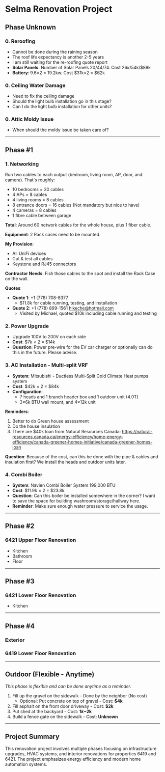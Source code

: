 # Selma Renovation Project

## Phase Unknown

### 0. Reroofing
- Cannot be done during the raining season
- The roof life expectancy is another 2-5 years
- I am still waiting for the re-roofing quote report
- **Solar Panels**: Number of Solar Panels 20/44/74. Cost $26k/$54k/$88k
- **Battery**: 9.6×2 = 19.2kw. Cost $31k×2 = $62k

### 0. Ceiling Water Damage
- Need to fix the ceiling damage
- Should the light bulb installation go in this stage?
- Can I do the light bulb installation for other units?

### 0. Attic Moldy Issue
- When should the moldy issue be taken care of?

---

## Phase #1

### 1. Networking
Run two cables to each output (bedroom, living room, AP, door, and camera). That's roughly:
- 10 bedrooms = 20 cables
- 4 APs = 8 cables
- 4 living rooms = 8 cables
- 8 entrance doors = 16 cables (Not mandatory but nice to have)
- 4 cameras = 8 cables
- 1 fibre cable between garage

**Total**: Around 60 network cables for the whole house, plus 1 fiber cable.

**Equipment**: 2 Rack cases need to be mounted.

**My Provision**:
- All UniFi devices
- Cut & test all cables
- Keystone and RJ45 connectors

**Contractor Needs**: Fish those cables to the spot and install the Rack Case on the wall.

**Quotes**:
- **Quote 1**: +1 (778) 708-8377
  - $11.8k for cable running, testing, and installation
- **Quote 2**: +1 (778) 899-1561 hikeche@hotmail.com
  - Visited by Michael, quoted $10k including cable running and testing

### 2. Power Upgrade
- Upgrade 100V to 200V on each side
- **Cost**: $7k × 2 = $14k
- **Question**: Power pre-wire for the EV car charger or optionally can do this in the future. Please advise.

### 3. AC Installation - Multi-split VRF
- **System**: Mitsubishi - Ductless Multi-Split Cold Climate Heat pumps system
- **Cost**: $42k × 2 = $84k
- **Configuration**: 
  - 7 heads and 1 branch header box and 1 outdoor unit (4.0T)
  - 3×6k BTU wall mount, and 4×12k unit

**Reminders**:
1. Better to do Green house assessment
2. Do the house insulation
3. There are $40k loan from Natural Resources Canada: https://natural-resources.canada.ca/energy-efficiency/home-energy-efficiency/canada-greener-homes-initiative/canada-greener-homes-loan

**Question**: Because of the cost, can this be done with the pipe & cables and insulation first? We install the heads and outdoor units later.

### 4. Combi Boiler
- **System**: Navien Combi Boiler System 199,000 BTU
- **Cost**: $11.9k × 2 = $23.8k
- **Question**: Can this boiler be installed somewhere in the corner? I want to save the space for building washroom/storage/hallway here.
- **Reminder**: Make sure enough water pressure to service the usage.

---

## Phase #2
### 6421 Upper Floor Renovation
- Kitchen
- Bathroom
- Floor

---

## Phase #3
### 6421 Lower Floor Renovation
- Kitchen

---

## Phase #4
### Exterior
### 6419 Lower Floor Renovation

---

## Outdoor (Flexible - Anytime)
*This phase is flexible and can be done anytime as a reminder.*

1. Fill up the gravel on the sidewalk - Done by the neighbor (No cost)
   - Optional: Put concrete on top of gravel - Cost: **$4k**
2. Fill asphalt on the front door driveway - Cost: **$2k**
3. Put shed at the backyard - Cost: **$1k-$2k**
4. Build a fence gate on the sidewalk - Cost: **Unknown**

---

## Project Summary
This renovation project involves multiple phases focusing on infrastructure upgrades, HVAC systems, and interior renovations for properties 6419 and 6421. The project emphasizes energy efficiency and modern home automation systems.
